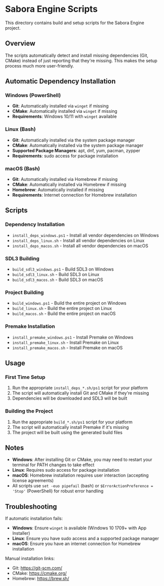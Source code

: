 # Sabora Engine Scripts

This directory contains build and setup scripts for the Sabora Engine project.

## Overview

The scripts automatically detect and install missing dependencies (Git, CMake) instead of just reporting that they're missing. This makes the setup process much more user-friendly.

## Automatic Dependency Installation

### Windows (PowerShell)
- **Git**: Automatically installed via `winget` if missing
- **CMake**: Automatically installed via `winget` if missing
- **Requirements**: Windows 10/11 with `winget` available

### Linux (Bash)
- **Git**: Automatically installed via the system package manager
- **CMake**: Automatically installed via the system package manager
- **Supported Package Managers**: apt, dnf, yum, pacman, zypper
- **Requirements**: sudo access for package installation

### macOS (Bash)
- **Git**: Automatically installed via Homebrew if missing
- **CMake**: Automatically installed via Homebrew if missing
- **Homebrew**: Automatically installed if missing
- **Requirements**: Internet connection for Homebrew installation

## Scripts

### Dependency Installation
- `install_deps_windows.ps1` - Install all vendor dependencies on Windows
- `install_deps_linux.sh` - Install all vendor dependencies on Linux
- `install_deps_macos.sh` - Install all vendor dependencies on macOS

### SDL3 Building
- `build_sdl3_windows.ps1` - Build SDL3 on Windows
- `build_sdl3_linux.sh` - Build SDL3 on Linux
- `build_sdl3_macos.sh` - Build SDL3 on macOS

### Project Building
- `build_windows.ps1` - Build the entire project on Windows
- `build_linux.sh` - Build the entire project on Linux
- `build_macos.sh` - Build the entire project on macOS

### Premake Installation
- `install_premake_windows.ps1` - Install Premake on Windows
- `install_premake_linux.sh` - Install Premake on Linux
- `install_premake_macos.sh` - Install Premake on macOS

## Usage

### First Time Setup
1. Run the appropriate `install_deps_*.sh/ps1` script for your platform
2. The script will automatically install Git and CMake if they're missing
3. Dependencies will be downloaded and SDL3 will be built

### Building the Project
1. Run the appropriate `build_*.sh/ps1` script for your platform
2. The script will automatically install Premake if it's missing
3. The project will be built using the generated build files

## Notes

- **Windows**: After installing Git or CMake, you may need to restart your terminal for PATH changes to take effect
- **Linux**: Requires sudo access for package installation
- **macOS**: Homebrew installation requires user interaction (accepting license agreements)
- All scripts use `set -euo pipefail` (bash) or `$ErrorActionPreference = 'Stop'` (PowerShell) for robust error handling

## Troubleshooting

If automatic installation fails:
- **Windows**: Ensure `winget` is available (Windows 10 1709+ with App Installer)
- **Linux**: Ensure you have sudo access and a supported package manager
- **macOS**: Ensure you have an internet connection for Homebrew installation

Manual installation links:
- Git: https://git-scm.com/
- CMake: https://cmake.org/
- Homebrew: https://brew.sh/
